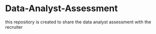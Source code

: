 # Data-Analyst-Assessment
this repository is created to share the data analyst assessment with the recruiter
